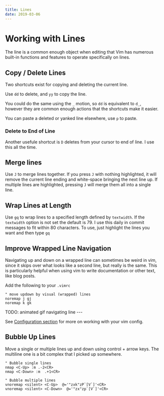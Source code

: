 ```yaml
---
title: Lines
date: 2019-03-06
---
```


# Working with Lines

The line is a common enough object when editing that Vim has numerous built-in functions and features to operate specifically on lines.


## Copy / Delete Lines

Two shortcuts exist for copying and deleting the current line.

Use `dd` to delete, and `yy` to copy the line.

You could do the same using the `_` motion, so `dd` is equivalent to `d_`, however they are common enough actions that the shortcuts make it easier.

You can paste a deleted or yanked line elsewhere, use `p` to paste.

### Delete to End of Line

Another usefule shortcut is `D` deletes from your cursor to end of line. I use this all the time.

## Merge lines

Use `J` to merge lines together. If you press `J` with nothing highlighted, it will remove the current line ending and white-space bringing the next line up. If multiple lines are highlighted, pressing `J` will merge them all into a single line.

## Wrap Lines at Length

Use `gq` to wrap lines to a specified length defined by `textwidth`. If the `textwidth` option is not set the default is 79. I use this daily in commit messages to fit within 80 characters. To use, just highlight the lines you want and then type `gq`


## Improve Wrapped Line Navigation

Navigating up and down on a wrapped line can sometimes be weird in vim, since it skips over what looks like a second line, but really is the same. This is particularly helpful when using vim to write documentation or other text, like blog posts.

Add the following to your `.vimrc`

```vim
" move updown by visual (wrapped) lines
noremap j gj
noremap k gk
```

TODO: animated gif navigating line ---

See [Configuration section](configuration.html) for more on working with your vim config.

## Bubble Up Lines

Move a single or multiple lines up and down using control + arrow keys. The multiline one is a bit complex that I picked up somewhere.

```vim
" Bubble single lines
nmap <C-Up> :m .-2<CR>
nmap <C-Down> :m  .+1<CR>

" Bubble multiple lines
vnoremap <silent> <C-Up>  @='"zxk"zP`[V`]'<CR>
vnoremap <silent> <C-Down>  @='"zx"zp`[V`]'<CR>
```
